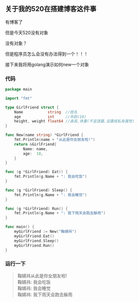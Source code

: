 ## 关于我的520在搭建博客这件事

有博客了

但是今天520没有对象

没有对象？

但是程序员怎么会没有办法得到一个！！！

接下来我将用golang演示如何new一个对象

### 代码

```go
package main

import "fmt"

type GirlFriend struct {
	Name           string  //姓名
	age            int     //年龄(18)
	height, weight float64 //身高,体重(不宜透露,设置成私有属性)
}

func New(name string) *GirlFriend {
	fmt.Println(name + "从此是你女朋友啦!")
	return &GirlFriend{
		Name: name,
		age:  18,
	}
}

func (g *GirlFriend) Eat() {
	fmt.Println(g.Name + ": 我会吃饭")
}

func (g *GirlFriend) Sleep() {
	fmt.Println(g.Name + ": 我会睡觉")
}

func (g *GirlFriend) Run() {
	fmt.Println(g.Name + ": 我下雨天会跑去躲雨")
}

func main() {
	myGirlFriend := New("鞠婧祎")
	myGirlFriend.Eat()
	myGirlFriend.Sleep()
	myGirlFriend.Run()
}

```

### 运行一下

> 鞠婧祎从此是你女朋友啦!    
> 鞠婧祎: 我会吃饭   
> 鞠婧祎: 我会睡觉   
> 鞠婧祎: 我下雨天会跑去躲雨    



